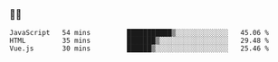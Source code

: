### 👨‍💻

<!--START_SECTION:waka-->

```text
JavaScript   54 mins         ███████████▒░░░░░░░░░░░░░   45.06 %
HTML         35 mins         ███████▒░░░░░░░░░░░░░░░░░   29.48 %
Vue.js       30 mins         ██████▒░░░░░░░░░░░░░░░░░░   25.46 %
```

<!--END_SECTION:waka-->
